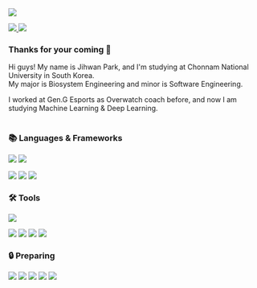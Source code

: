 <img src="https://capsule-render.vercel.app/api?type=waving&color=0:F8B195,50:F67280,100:C06C84&text=Latency's%20Devhub%20🧑🏻‍💻%20&fontColor=f7f5f5&textBg=282829&fontSize=40&fontAlign=75&fontAlignY=43&animation=fadeIn&height=250&section=header"/>

<p>
  <a href="https://www.instagram.com/latencydev/" target="_blank">
    <img src="https://img.shields.io/badge/Instagram-white?style=flat-square&logo=instagram&logoColor=white&labelColor=%23E4405F&color=%23E4405F&link=https%3A%2F%2Fwww.instagram.com%2Flatencydev%2F"/>
  </a>
  <img src="https://img.shields.io/badge/latency%40kakao.com-%23EA4335?style=flat-square&logo=gmail&logoColor=white&labelColor=%23EA4335&color=%23EA4335"/>
</p>

<h3>Thanks for your coming 🥰</h3>

Hi guys! My name is Jihwan Park, and I'm studying at Chonnam National University in South Korea. <br>
My major is Biosystem Engineering and minor is Software Engineering. <br>
  
I worked at Gen.G Esports as Overwatch coach before, and now I am studying Machine Learning & Deep Learning. <br><br>

<h3>📚 Languages & Frameworks</h3>
<p>
  <img src="https://img.shields.io/badge/Python-white?style=flat-square&logo=python&logoColor=white&labelColor=%233776AB&color=%233776AB"/>
  <img src="https://img.shields.io/badge/MySQL-white?style=flat-square&logo=mysql&logoColor=white&labelColor=%234479A1&color=%234479A1"/>
</p>

<p>
  <img src="https://img.shields.io/badge/Tensorflow-white?style=flat-square&logo=tensorflow&logoColor=white&labelColor=%23FF6F00&color=%23FF6F00"/>
  <img src="https://img.shields.io/badge/NumPy-white?style=flat-square&logo=numpy&logoColor=white&labelColor=%23013243&color=%23013243"/>
  <img src="https://img.shields.io/badge/Keras-white?style=flat-square&logo=keras&logoColor=white&labelColor=%23D00000&color=%23D00000"/>
</p>

<h3>🛠️ Tools</h3>
<p>
  <img src="https://img.shields.io/badge/Google%20Cloud%20Platform-white?style=flat-square&logo=googlecloud&logoColor=white&labelColor=%234285F4&color=%234285F4"/>
</p>

<p>
  <img src="https://img.shields.io/badge/Git-white?style=flat-square&logo=git&logoColor=white&labelColor=%23F05032&color=%23F05032"/>
  <img src="https://img.shields.io/badge/GitHub-white?style=flat-square&logo=github&logoColor=white&labelColor=%23181717&color=%23181717"/>
  <img src="https://img.shields.io/badge/Visual%20Studio%20Code-white?style=flat-square&logo=visualstudiocode&logoColor=white&labelColor=%23007ACC&color=%23007ACC"/>
  <img src="https://img.shields.io/badge/Jupyter%20Notebook-white?style=flat-square&logo=jupyter&logoColor=white&labelColor=%23F37626&color=%23F37626"/>
</p>

<h3>🔒 Preparing</h3>
<p>
  <img src="https://img.shields.io/badge/Linux-white?style=flat-square&logo=linux&logoColor=white&labelColor=%23003366&color=%23003366"/>
  <img src="https://img.shields.io/badge/Pandas-white?style=flat-square&logo=pandas&logoColor=white&labelColor=%23150458&color=%23150458"/>
  <img src="https://img.shields.io/badge/sklearn-white?style=flat-square&logo=scikitlearn&logoColor=white&labelColor=%23F7931E&color=%23F7931E"/>
  <img src="https://img.shields.io/badge/Hadoop-white?style=flat-square&logo=apachehadoop&logoColor=white&labelColor=%2379AAFF&color=%2379AAFF"/>
  <img src="https://img.shields.io/badge/Spark-white?style=flat-square&logo=apachespark&logoColor=white&labelColor=%23E25A1C&color=%23E25A1C"/>
</p>
